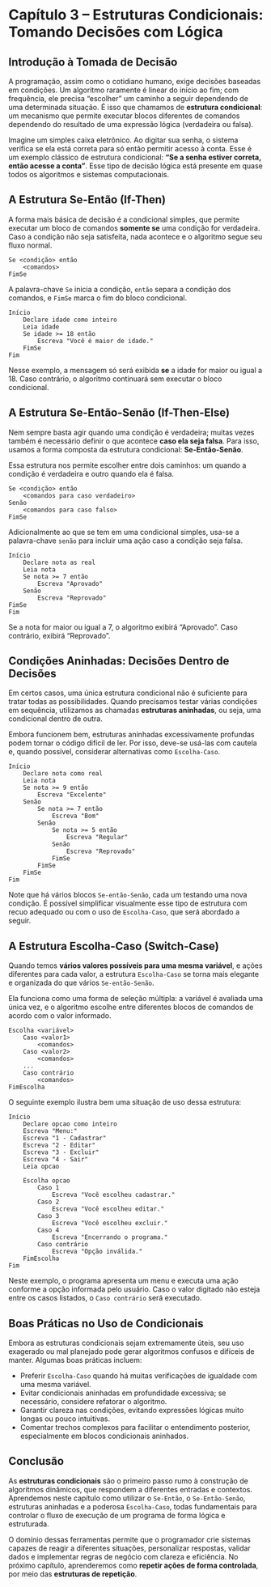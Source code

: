 # Capítulo 3 – Estruturas Condicionais: Tomando Decisões com Lógica

## Introdução à Tomada de Decisão

A programação, assim como o cotidiano humano, exige decisões baseadas em condições. Um algoritmo raramente é linear do início ao fim; com frequência, ele precisa “escolher” um caminho a seguir dependendo de uma determinada situação. É isso que chamamos de **estrutura condicional**: um mecanismo que permite executar blocos diferentes de comandos dependendo do resultado de uma expressão lógica (verdadeira ou falsa).

Imagine um simples caixa eletrônico. Ao digitar sua senha, o sistema verifica se ela está correta para só então permitir acesso à conta. Esse é um exemplo clássico de estrutura condicional: **“Se a senha estiver correta, então acesse a conta”**. Esse tipo de decisão lógica está presente em quase todos os algoritmos e sistemas computacionais.

## A Estrutura Se-Então (If-Then)

A forma mais básica de decisão é a condicional simples, que permite executar um bloco de comandos **somente se** uma condição for verdadeira. Caso a condição não seja satisfeita, nada acontece e o algoritmo segue seu fluxo normal.

```plaintext
Se <condição> então
    <comandos>
FimSe
```

A palavra-chave `Se` inicia a condição, `então` separa a condição dos comandos, e `FimSe` marca o fim do bloco condicional.

```plaintext
Início
    Declare idade como inteiro
    Leia idade
    Se idade >= 18 então
        Escreva "Você é maior de idade."
    FimSe
Fim
```

Nesse exemplo, a mensagem só será exibida **se** a idade for maior ou igual a 18. Caso contrário, o algoritmo continuará sem executar o bloco condicional.

## A Estrutura Se-Então-Senão (If-Then-Else)

Nem sempre basta agir quando uma condição é verdadeira; muitas vezes também é necessário definir o que acontece **caso ela seja falsa**. Para isso, usamos a forma composta da estrutura condicional: **Se-Então-Senão**.

Essa estrutura nos permite escolher entre dois caminhos: um quando a condição é verdadeira e outro quando ela é falsa.

```plaintext
Se <condição> então
    <comandos para caso verdadeiro>
Senão
    <comandos para caso falso>
FimSe
```

Adicionalmente ao que se tem em uma condicional simples, usa-se a palavra-chave `senão` para incluir uma ação caso a condição seja falsa.

```plaintext
Início
    Declare nota as real
    Leia nota
    Se nota >= 7 então
        Escreva "Aprovado"
    Senão
        Escreva "Reprovado"
FimSe
Fim
```

Se a nota for maior ou igual a 7, o algoritmo exibirá “Aprovado”. Caso contrário, exibirá “Reprovado”.

## Condições Aninhadas: Decisões Dentro de Decisões

Em certos casos, uma única estrutura condicional não é suficiente para tratar todas as possibilidades. Quando precisamos testar várias condições em sequência, utilizamos as chamadas **estruturas aninhadas**, ou seja, uma condicional dentro de outra.

Embora funcionem bem, estruturas aninhadas excessivamente profundas podem tornar o código difícil de ler. Por isso, deve-se usá-las com cautela e, quando possível, considerar alternativas como `Escolha-Caso`.

```plaintext
Início
    Declare nota como real
    Leia nota
    Se nota >= 9 então
        Escreva "Excelente"
    Senão
        Se nota >= 7 então
            Escreva "Bom"
        Senão
            Se nota >= 5 então
                Escreva "Regular"
            Senão
                Escreva "Reprovado"
            FimSe
        FimSe
    FimSe
Fim
```

Note que há vários blocos `Se-então-Senão`, cada um testando uma nova condição. É possível simplificar visualmente esse tipo de estrutura com recuo adequado ou com o uso de `Escolha-Caso`, que será abordado a seguir.

## A Estrutura Escolha-Caso (Switch-Case)

Quando temos **vários valores possíveis para uma mesma variável**, e ações diferentes para cada valor, a estrutura `Escolha-Caso` se torna mais elegante e organizada do que vários `Se-então-Senão`.

Ela funciona como uma forma de seleção múltipla: a variável é avaliada uma única vez, e o algoritmo escolhe entre diferentes blocos de comandos de acordo com o valor informado.

```plaintext
Escolha <variável>
    Caso <valor1>
        <comandos>
    Caso <valor2>
        <comandos>
    ...
    Caso contrário
        <comandos>
FimEscolha
```

O seguinte exemplo ilustra bem uma situação de uso dessa estrutura:

```plaintext
Início
    Declare opcao como inteiro
    Escreva "Menu:"
    Escreva "1 - Cadastrar"
    Escreva "2 - Editar"
    Escreva "3 - Excluir"
    Escreva "4 - Sair"
    Leia opcao

    Escolha opcao
        Caso 1
            Escreva "Você escolheu cadastrar."
        Caso 2
            Escreva "Você escolheu editar."
        Caso 3
            Escreva "Você escolheu excluir."
        Caso 4
            Escreva "Encerrando o programa."
        Caso contrário
            Escreva "Opção inválida."
    FimEscolha
Fim
```

Neste exemplo, o programa apresenta um menu e executa uma ação conforme a opção informada pelo usuário. Caso o valor digitado não esteja entre os casos listados, o `Caso contrário` será executado.

## Boas Práticas no Uso de Condicionais

Embora as estruturas condicionais sejam extremamente úteis, seu uso exagerado ou mal planejado pode gerar algoritmos confusos e difíceis de manter. Algumas boas práticas incluem:

- Preferir `Escolha-Caso` quando há muitas verificações de igualdade com uma mesma variável.
- Evitar condicionais aninhadas em profundidade excessiva; se necessário, considere refatorar o algoritmo.
- Garantir clareza nas condições, evitando expressões lógicas muito longas ou pouco intuitivas.
- Comentar trechos complexos para facilitar o entendimento posterior, especialmente em blocos condicionais aninhados.

## Conclusão

As **estruturas condicionais** são o primeiro passo rumo à construção de algoritmos dinâmicos, que respondem a diferentes entradas e contextos. Aprendemos neste capítulo como utilizar o `Se-Então`, o `Se-Então-Senão`, estruturas aninhadas e a poderosa `Escolha-Caso`, todas fundamentais para controlar o fluxo de execução de um programa de forma lógica e estruturada.

O domínio dessas ferramentas permite que o programador crie sistemas capazes de reagir a diferentes situações, personalizar respostas, validar dados e implementar regras de negócio com clareza e eficiência. No próximo capítulo, aprenderemos como **repetir ações de forma controlada**, por meio das **estruturas de repetição**.
